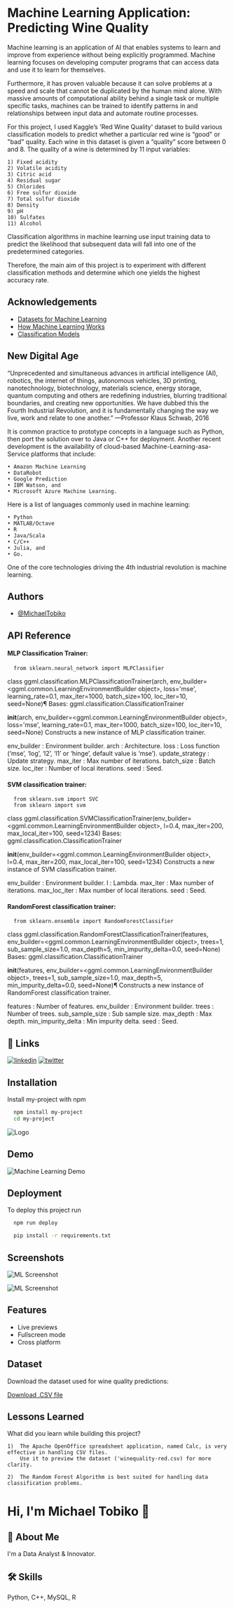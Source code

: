 
# Machine Learning Application: Predicting Wine Quality

Machine learning is an application of AI that enables systems to learn and improve from experience without being explicitly programmed. Machine learning focuses on developing computer programs that can access data and use it to learn for themselves.

Furthermore, it has proven valuable because it can solve problems at a speed and scale that cannot be duplicated by the human mind alone. With massive amounts of computational ability behind a single task or multiple specific tasks, machines can be trained to identify patterns in and relationships between input data and automate routine processes. 

For this project, I used Kaggle’s 'Red Wine Quality' dataset to build various classification models to predict whether a particular red wine is “good" or "bad" quality. Each wine in this dataset is given a “quality” score between 0 and 8. The quality of a wine is determined by 11 input variables:

    1) Fixed acidity
    2) Volatile acidity
    3) Citric acid
    4) Residual sugar
    5) Chlorides
    6) Free sulfur dioxide
    7) Total sulfur dioxide
    8) Density
    9) pH
    10) Sulfates
    11) Alcohol

Classification algorithms in machine learning use input training data to predict the likelihood that subsequent data will fall into one of the predetermined categories.

Therefore, the main aim of this project is to experiment with different classification methods and determine which one yields the highest accuracy rate.

 

## Acknowledgements

 - [Datasets for Machine Learning](https://pub.towardsai.net/best-datasets-for-machine-learning-data-science-computer-vision-nlp-ai-c9541058cf4f)
 - [How Machine Learning Works](https://www.ibm.com/cloud/learn/machine-learning)
 - [Classification Models](https://www.educative.io/blog/scikit-learn-cheat-sheet-classification-regression-methods)

## New Digital Age

“Unprecedented and simultaneous advances in artificial intelligence (AI), robotics,
the internet of things, autonomous vehicles, 3D printing, nanotechnology, biotechnology, materials science, energy storage, quantum computing and others are
redefining industries, blurring traditional boundaries, and creating new opportunities. We have dubbed this the Fourth Industrial Revolution, and it is fundamentally
changing the way we live, work and relate to one another.”
—Professor Klaus Schwab, 2016

It is common practice to prototype concepts in a language such as
Python, then port the solution over to Java or C++ for deployment. Another
recent development is the availability of cloud-based Machine-Learning-asa-Service platforms that include:

    • Amazon Machine Learning
    • DataRobot
    • Google Prediction
    • IBM Watson, and
    • Microsoft Azure Machine Learning.

Here is a list of languages commonly used in machine
learning:

    • Python
    • MATLAB/Octave
    • R
    • Java/Scala
    • C/C++
    • Julia, and
    • Go.

One of the core technologies driving the 4th industrial revolution is
machine learning.
## Authors

- [@MichaelTobiko](https://www.github.com/miketobz)


## API Reference

#### MLP Classification Trainer:

```http
  from sklearn.neural_network import MLPClassifier
```
class ggml.classification.MLPClassificationTrainer(arch, env_builder=<ggml.common.LearningEnvironmentBuilder object>, loss='mse', learning_rate=0.1, max_iter=1000, batch_size=100, loc_iter=10, seed=None)¶
Bases: ggml.classification.ClassificationTrainer

__init__(arch, env_builder=<ggml.common.LearningEnvironmentBuilder object>, loss='mse', learning_rate=0.1, max_iter=1000, batch_size=100, loc_iter=10, seed=None)
Constructs a new instance of MLP classification trainer.

env_builder : Environment builder. arch : Architecture. loss : Loss function (‘mse’, ‘log’, ‘l2’, ‘l1’ or ‘hinge’, default value is ‘mse’). update_strategy : Update strategy. max_iter : Max number of iterations. batch_size : Batch size. loc_iter : Number of local iterations. seed : Seed.


#### SVM classification trainer:

```http
  from sklearn.svm import SVC
  from sklearn import svm
```
class ggml.classification.SVMClassificationTrainer(env_builder=<ggml.common.LearningEnvironmentBuilder object>, l=0.4, max_iter=200, max_local_iter=100, seed=1234)
Bases: ggml.classification.ClassificationTrainer

__init__(env_builder=<ggml.common.LearningEnvironmentBuilder object>, l=0.4, max_iter=200, max_local_iter=100, seed=1234)
Constructs a new instance of SVM classification trainer.

env_builder : Environment builder. l : Lambda. max_iter : Max number of iterations. max_loc_iter : Max number of local iterations. seed : Seed.


#### RandomForest classification trainer:

```http
  from sklearn.ensemble import RandomForestClassifier
```
class ggml.classification.RandomForestClassificationTrainer(features, env_builder=<ggml.common.LearningEnvironmentBuilder object>, trees=1, sub_sample_size=1.0, max_depth=5, min_impurity_delta=0.0, seed=None)
Bases: ggml.classification.ClassificationTrainer

__init__(features, env_builder=<ggml.common.LearningEnvironmentBuilder object>, trees=1, sub_sample_size=1.0, max_depth=5, min_impurity_delta=0.0, seed=None)¶
Constructs a new instance of RandomForest classification trainer.

features : Number of features. env_builder : Environment builder. trees : Number of trees. sub_sample_size : Sub sample size. max_depth : Max depth. min_impurity_delta : Min impurity delta. seed : Seed.


## 🔗 Links

[![linkedin](https://img.shields.io/badge/linkedin-0A66C2?style=for-the-badge&logo=linkedin&logoColor=white)](https://www.linkedin.com/in/michael-tobiko-1563a693)
[![twitter](https://img.shields.io/badge/twitter-1DA1F2?style=for-the-badge&logo=twitter&logoColor=white)](https://twitter.com/MichaelTobiko)


## Installation

Install my-project with npm

```bash
  npm install my-project
  cd my-project
```
    
![Logo](https://media.istockphoto.com/photos/3d-rendering-of-futuristic-blue-circuit-board-picture-id1129032734?k=20&m=1129032734&s=170667a&w=0&h=D71oHkqRE7NMM6igj6NxCJ39kbtnDaJfd9GmaXhbxNo=)


## Demo

![Machine Learning Demo](https://images.squarespace-cdn.com/content/v1/5feb53185d3dab691b47361b/1609930650139-9NRI63XUJ29Y7E9LEA9G/12eca-machine-learning.gif?format=1000w)

## Deployment

To deploy this project run

```bash
  npm run deploy
```

```bash
  pip install -r requirements.txt
```
## Screenshots

![ML Screenshot](https://encrypted-tbn0.gstatic.com/images?q=tbn:ANd9GcQUAI8CYSFw1EAyc7Pfst8eOpgnxB-w3BFIxQ&usqp=CAU)

![ML Screenshot](https://serokell.io/files/cr/crlo72ua.22_(2)_(1).jpg)


## Features

- Live previews
- Fullscreen mode
- Cross platform


## Dataset

Download the dataset used for wine quality predictions:

[Download .CSV file](https://archive.ics.uci.edu/ml/machine-learning-databases/wine-quality/)


## Lessons Learned

What did you learn while building this project? 

    1)  The Apache OpenOffice spreadsheet application, named Calc, is very effective in handling CSV files.
        Use it to preview the dataset ('winequality-red.csv) for more clarity.

    2)  The Random Forest Algorithm is best suited for handling data classification problems.


# Hi, I'm Michael Tobiko 👋


## 🚀 About Me
I'm a Data Analyst & Innovator.


## 🛠 Skills
Python, C++, MySQL, R

